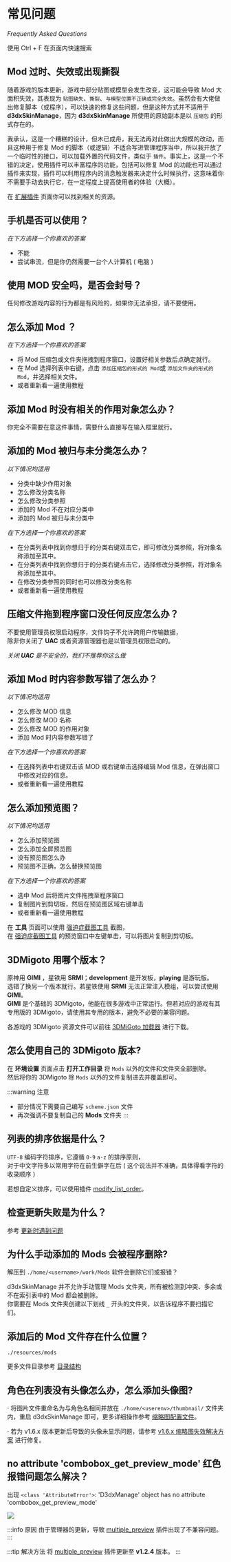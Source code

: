 # 常见问题

_Frequently Asked Questions_

<weaken>使用 Ctrl + F 在页面内快速搜索</weaken>

## Mod 过时、失效或出现撕裂

随着游戏的版本更新，游戏中部分贴图或模型会发生改变，这可能会导致 Mod 大面积失效，其表现为 `贴图缺失`、`撕裂`、`与模型位置不正确或完全失效`。虽然会有大佬做出修复脚本（或程序），可以快速的修复这些问题，但是这种方式并不适用于 **d3dxSkinManage**，因为 **d3dxSkinManage** 所使用的原始副本是以 `压缩包` 的形式存在的。

我承认，这是一个糟糕的设计，但木已成舟，我无法再对此做出大规模的改动，而且这种用于修复 Mod 的脚本（或逻辑）不适合写进管理程序当中，所以我开放了一个临时性的接口，可以加载外置的代码文件，类似于 `插件`。事实上，这是一个不错的决定，使用插件可以丰富程序的功能，包括可以修复 Mod 的功能也可以通过插件来实现，插件可以利用程序内的消息触发器来决定什么时候执行，这意味着你不需要手动去执行它，在一定程度上提高使用者的体验（大概）。

在 [扩展插件](/resources/plugins) 页面你可以找到相关的资源。

## 手机是否可以使用？

_<weaken>在下方选择一个你喜欢的答案</weaken>_

- 不能
- 尝试串流，但是你仍然需要一台个人计算机 ( 电脑 )


## 使用 MOD 安全吗，是否会封号？

任何修改游戏内容的行为都是有风险的，如果你无法承担，请不要使用。

## 怎么添加 Mod ？

_<weaken>在下方选择一个你喜欢的答案</weaken>_

- 将 Mod 压缩包或文件夹拖拽到程序窗口，设置好相关参数后点确定就行。
- 在 Mod 选择列表中右键，点击 `添加压缩包的形式的 Mod`或 `添加文件夹的形式的 Mod`，并选择相关文件。
- 或者重新看一遍使用教程

## 添加 Mod 时没有相关的作用对象怎么办？

你完全不需要在意这件事情，需要什么直接写在输入框里就行。

## 添加的 Mod 被归与未分类怎么办？

_<weaken>以下情况均适用</weaken>_

- 分类中缺少作用对象
- 怎么修改分类名称
- 怎么修改分类参照
- 添加的 Mod 不在对应分类中
- 添加的 Mod 被归与未分类中

_<weaken>在下方选择一个你喜欢的答案</weaken>_

- 在分类列表中找到你想归于的分类右键双击它，即可修改分类参照，将对象名称添加至其中。
- 在分类列表中找到你想归于的分类右键点击它，选择修改分类参照，将对象名称添加至其中。
- 在修改分类参照的同时也可以修改分类名称
- 或者重新看一遍使用教程

## 压缩文件拖到程序窗口没任何反应怎么办？

不要使用管理员权限启动程序，文件钩子不允许跨用户传输数据，<br/>
除非你关闭了 **UAC** 或者资源管理器也是以管理员权限启动的。

_<weaken>关闭 **UAC** 是不安全的，我们不推荐你这么做</weaken>_

## 添加 Mod 时内容参数写错了怎么办？

_<weaken>以下情况均适用</weaken>_

- 怎么修改 MOD 信息
- 怎么修改 MOD 名称
- 怎么修改 MOD 的作用对象
- 添加 Mod 时内容参数写错了

_<weaken>在下方选择一个你喜欢的答案</weaken>_

- 在选择列表中右键双击该 MOD 或右键单击选择编辑 Mod 信息，在弹出窗口中修改对应的信息。
- 或者重新看一遍使用教程

## 怎么添加预览图？

_<weaken>以下情况均适用</weaken>_

- 怎么添加预览图
- 怎么添加全屏预览图
- 没有预览图怎么办
- 预览图不正确，怎么替换预览图

_<weaken>在下方选择一个你喜欢的答案</weaken>_

- 选中 Mod 后将图片文件拖拽至程序窗口
- 复制图片到剪切板，然后在预览图区域右键单击
- 或者重新看一遍使用教程

在 **工具** 页面可以使用 [强迫症截图工具](/help/tutorial-ocdcrop) 截图，<br/>
在 [强迫症截图工具](/help/tutorial-ocdcrop) 的预览窗口中左键单击，可以将图片复制到剪切板。

## 3DMigoto 用哪个版本？

原神用 **GIMI** ，星铁用 **SRMI**；**development** 是开发板，**playing** 是游玩版。<br/>
选错了换另一个版本就行。若星铁使用 **SRMI** 无法正常注入模组，可以尝试使用 **GIMI**。<br/>
**GIMI** 是个基础的 3DMigoto，他能在很多游戏中正常运行。但若对应的游戏有其专用版的 3DMigoto，请使用其专用的版本，避免不必要的兼容问题。

各游戏的 3DMigoto 资源文件可以前往 [3DMiGoto 加载器](/resources/3dmigoto) 进行下载。

## 怎么使用自己的 3DMigoto 版本?

在 **环境设置** 页面点击 **打开工作目录** 将 `Mods` 以外的文件和文件夹全部删除。<br/>
然后将你的 3DMigoto 除 `Mods` 以外的文件复制进去并覆盖即可。

:::warning 注意
- 部分情况下需要自己编写 `scheme.json` 文件<br/>
- 再次强调不要复制自己的 **Mods** 文件夹
:::

## 列表的排序依据是什么？

`UTF-8` 编码字符排序，它遵循 `0-9` `a-z` 的排序原则，<br/>
对于中文字符多以常用字符在前生僻字在后 ( 这个说法并不准确，具体得看字符的收录顺序 )

若想自定义排序，可以使用插件 [modify_list_order](/resources/plugins#modify-list-order)。

## 检查更新失败是为什么？

参考 [更新时遇到问题](/help/update-problem)

## 为什么手动添加的 Mods 会被程序删除? <Badge type="danger" text="重要" />

解压到 `./home/<username>/work/Mods` 软件会删除它们或报错？

d3dxSkinManage 并不允许手动管理 Mods 文件夹，所有被检测到冲突、多余或不在索引表中的 Mod 都会被删除。<br/>
你需要在 Mods 文件夹创建以下划线 `_` 开头的文件夹，以告诉程序不要扫描它们。

## 添加后的 Mod 文件存在什么位置？

`./resources/mods`

更多文件目录参考 [目录结构](/docs/directory-structure)

## 角色在列表没有头像怎么办，怎么添加头像图?

· 将图片文件重命名为与角色名相同并放在 `./home/<userenv>/thumbnail/` 文件夹内，重启 d3dxSkinManage 即可，更多详细操作参考 [缩略图配置文件](/docs/config-redirection)。

· 若为 v1.6.x 版本更新后导致的头像未显示问题，请参考 [v1.6.x 缩略图失效解决方案](/help/compatibility-16#头像缩略图失效) 进行修复。

## no attribute 'combobox_get_preview_mode' 红色报错问题怎么解决？

出现 `<class 'AttributeError'>`: 'D3dxManage' object has no attribute 'combobox_get_preview_mode'

![](/static/image/a75ec7d5.png)

:::info 原因
由于管理器的更新，导致 [multiple_preview](/resources/plugins/multiple_preview) 插件出现了不兼容问题。
:::

:::tip 解决方法
将 [multiple_preview](/resources/plugins/multiple_preview) 插件更新至 **v1.2.4** 版本。
:::